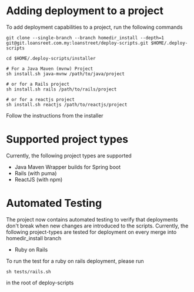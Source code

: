 # Adding deployment to a project

To add deployment capabilities to a project, run the following commands
```
git clone --single-branch --branch homedir_install --depth=1 git@git.loansreet.com.my:loanstreet/deploy-scripts.git $HOME/.deploy-scripts

cd $HOME/.deploy-scripts/installer

# For a Java Maven (mvnw) Project
sh install.sh java-mvnw /path/to/java/project

# or for a Rails project
sh install.sh rails /path/to/rails/project

# or for a reactjs project
sh install.sh reactjs /path/to/reactjs/project
```
Follow the instructions from the installer

# Supported project types
Currently, the following project types are supported
- Java Maven Wrapper builds for Spring boot
- Rails (with puma)
- ReactJS (with npm)

# Automated Testing
The project now contains automated testing to verify that deployments don't break when new changes are introduced to the scripts.
Currently, the following project-types are tested for deployment on every merge into homedir_install branch

- Ruby on Rails

To run the test for a ruby on rails deployment, please run

```
sh tests/rails.sh
```

in the root of deploy-scripts
